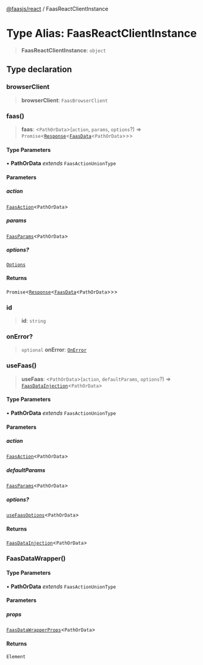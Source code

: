[@faasjs/react](../README.md) / FaasReactClientInstance

# Type Alias: FaasReactClientInstance

> **FaasReactClientInstance**: `object`

## Type declaration

### browserClient

> **browserClient**: `FaasBrowserClient`

### faas()

> **faas**: \<`PathOrData`\>(`action`, `params`, `options`?) => `Promise`\<[`Response`](../classes/Response.md)\<[`FaasData`](FaasData.md)\<`PathOrData`\>\>\>

#### Type Parameters

• **PathOrData** *extends* `FaasActionUnionType`

#### Parameters

##### action

[`FaasAction`](FaasAction.md)\<`PathOrData`\>

##### params

[`FaasParams`](FaasParams.md)\<`PathOrData`\>

##### options?

[`Options`](Options.md)

#### Returns

`Promise`\<[`Response`](../classes/Response.md)\<[`FaasData`](FaasData.md)\<`PathOrData`\>\>\>

### id

> **id**: `string`

### onError?

> `optional` **onError**: [`OnError`](OnError.md)

### useFaas()

> **useFaas**: \<`PathOrData`\>(`action`, `defaultParams`, `options`?) => [`FaasDataInjection`](FaasDataInjection.md)\<`PathOrData`\>

#### Type Parameters

• **PathOrData** *extends* `FaasActionUnionType`

#### Parameters

##### action

[`FaasAction`](FaasAction.md)\<`PathOrData`\>

##### defaultParams

[`FaasParams`](FaasParams.md)\<`PathOrData`\>

##### options?

[`useFaasOptions`](useFaasOptions.md)\<`PathOrData`\>

#### Returns

[`FaasDataInjection`](FaasDataInjection.md)\<`PathOrData`\>

### FaasDataWrapper()

#### Type Parameters

• **PathOrData** *extends* `FaasActionUnionType`

#### Parameters

##### props

[`FaasDataWrapperProps`](FaasDataWrapperProps.md)\<`PathOrData`\>

#### Returns

`Element`
